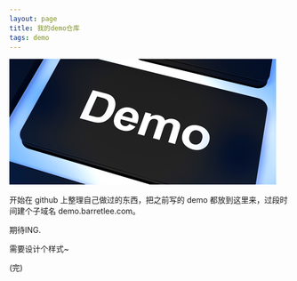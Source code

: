 ```yaml
---
layout: page
title: 我的demo仓库
tags: demo
---
```


<img src="/imgs/shares/demo_banner.png" />

开始在 github 上整理自己做过的东西，把之前写的 demo 都放到这里来，过段时间建个子域名 demo.barretlee.com。

期待ING.

需要设计个样式~

(完)
